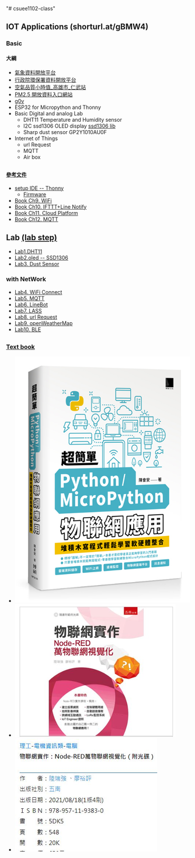 "# csuee1102-class" 
## IOT Applications (shorturl.at/gBMW4)
### Basic
#### 大綱
* [氣象資料開放平台](https://opendata.cwb.gov.tw/index)
* [行政院環保署資料開放平台](https://data.epa.gov.tw/paradigm)
* [空氣品質小時值_高雄市_仁武站](https://data.epa.gov.tw/dataset/detail/AQX_P_237)
* [PM2.5 開放資料入口網站](https://pm25.lass-net.org/)
* [g0v](https://v5.airmap.g0v.tw/#/map)
* ESP32 for Micropython and Thonny
* Basic Digital and analog Lab
    * DHT11 Temperature and Humidity sensor
    * I2C ssd1306 OLED display [ssd1306 lib](https://github.com/micropython/micropython/blob/master/drivers/display/ssd1306.py)
    * Sharp dust sensor GP2Y1010AU0F   
* Internet of Things
    * url Request
    * MQTT
    * Air box
##
#### [參考文件](https://github.com/jumbokh/csuee1102-class/tree/main/refers)
* [setup IDE -- Thonny](https://github.com/jumbokh/csuee1102-class/blob/main/refers/%E7%AC%AC1%E5%80%8BMicroPython%E7%A8%8B%E5%BC%8F(Thonny%E7%87%92%E9%8C%84%E7%89%88).pdf)
    * [Firmware](https://github.com/jumbokh/csuee1102-class/blob/main/esp32-20210902-v1.17.bin)
* [Book Ch9. WiFi](https://github.com/jumbokh/csuee1102-class/tree/main/refers/ch09)
* [Book Ch10. IFTTT+Line Notify](https://github.com/jumbokh/csuee1102-class/tree/main/refers/ch10)
* [Book Ch11. Cloud Platform](https://github.com/jumbokh/csuee1102-class/tree/main/refers/ch11)
* [Book Ch12. MQTT](https://github.com/jumbokh/csuee1102-class/tree/main/refers/ch12)
## Lab [(lab step)](https://github.com/jumbokh/csuee1102-class/blob/main/refers/LabPractice.txt)
* [Lab1.DHT11](https://github.com/jumbokh/csuee1102-class/tree/main/Lab1.DHT11)
* [Lab2.oled -- SSD1306](https://github.com/jumbokh/csuee1102-class/tree/main/Lab2.OLED)
* [Lab3. Dust Sensor](https://github.com/jumbokh/csuee1102-class/tree/main/Lab3.DustSensor)
### with NetWork
* [Lab4. WiFi Connect](https://github.com/jumbokh/csuee1102-class/tree/main/Lab4.WiFi)
* [Lab5. MQTT](https://github.com/jumbokh/csuee1102-class/tree/main/Lab5.%20MQTT)
* [Lab6. LineBot](https://github.com/jumbokh/csuee1102-class/tree/main/Lab6.%20LineBot)
* [Lab7. LASS](https://github.com/jumbokh/csuee1102-class/tree/main/Lab7.%20LASS)
* [Lab8. url Request](https://github.com/jumbokh/csuee1102-class/tree/main/Lab8.%20URL-Request)
* [Lab9. openWeatherMap](https://github.com/jumbokh/csuee1102-class/tree/main/Lab9.%20openWeatherMap)
* [Lab10. BLE](https://github.com/jumbokh/csuee1102-class/tree/main/Lab11.%20BLE)
##
### [Text book](https://www.drmaster.com.tw/Bookinfo.asp?BookID=MP32105)
* ![MP32105](https://github.com/jumbokh/csuee1102-class/blob/main/refers/MP32105.jpg)
* ![Node-red](https://github.com/jumbokh/csuee1102-class/blob/main/refers/book1.JPG)
* ![Node-red cat](https://github.com/jumbokh/csuee1102-class/blob/main/refers/book2.JPG)

